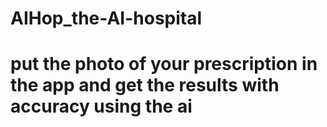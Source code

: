 # AIHop_the-AI-hospital
# put the photo of your prescription in the app and get the results with accuracy using the ai
